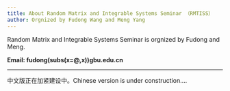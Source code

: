 ```yaml
---
title: About Random Matrix and Integrable Systems Seminar （RMTISS）
author: Orgnized by Fudong Wang and Meng Yang 
---
```


Random Matrix and Integrable Systems Seminar is orgnized by Fudong and Meng.

**Email: fudong(subs(x=@,x))gbu.edu.cn**

---
中文版正在加紧建设中。Chinese version is under construction....
